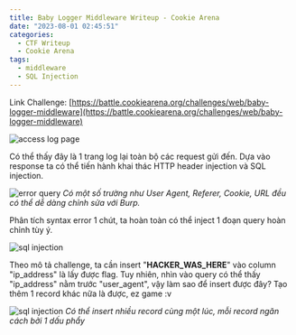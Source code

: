 ```yaml
---
title: Baby Logger Middleware Writeup - Cookie Arena
date: "2023-08-01 02:45:51"
categories:
  - CTF Writeup
  - Cookie Arena
tags:
  - middleware
  - SQL Injection
---
```


Link Challenge: [https://battle.cookiearena.org/challenges/web/baby-logger-middleware](https://battle.cookiearena.org/challenges/web/baby-logger-middleware)

![access log page](/posts/BabyLoggerMiddleware/access-log.PNG)

Có thể thấy đây là 1 trang log lại toàn bộ các request gửi đến. Dựa vào response ta có thể tiến hành khai thác HTTP header injection và SQL injection.

![error query](/posts/BabyLoggerMiddleware/error-sql.png)
_Có một số trường như User Agent, Referer, Cookie, URL đều có thể dễ dàng chỉnh sửa với Burp._

Phân tích syntax error 1 chút, ta hoàn toàn có thể inject 1 đoạn query hoàn chỉnh tùy ý.

![sql injection](/posts/BabyLoggerMiddleware/sql-injection-1.png)

Theo mô tả challenge, ta cần insert "**HACKER_WAS_HERE**" vào column "ip_address" là lấy được flag. Tuy nhiên, nhìn vào query có thể thấy "ip_address" nằm trước "user_agent", vậy làm sao để insert được đây? Tạo thêm 1 record khác nữa là được, ez game :v

![sql injection](/posts/BabyLoggerMiddleware/sql-injection-2.png)
_Có thể insert nhiều record cùng một lúc, mỗi record ngăn cách bởi 1 dấu phẩy_
